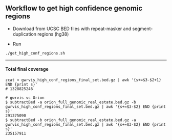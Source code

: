 ## Workflow to get high confidence genomic regions

- Download from UCSC BED files with repeat-masker and segment-duplication regions (hg38)

- Run
```
./get_high_conf_regions.sh
```


----
#### Total final coverage
```
zcat < gwrvis_high_conf_regions_final_set.bed.gz | awk '{s+=$3-$2+1} END {print s}' 
# 1328825246

# gwrvis vs Orion
$ subtractBed -a orion_full_genomic_real_estate.bed.gz -b gwrvis_high_conf_regions_final_set.bed.gz | awk '{s+=$3-$2} END {print s}' 
291375090
$ subtractBed -b orion_full_genomic_real_estate.bed.gz -a gwrvis_high_conf_regions_final_set.bed.gz | awk '{s+=$3-$2} END {print s}' 
235157911
```
